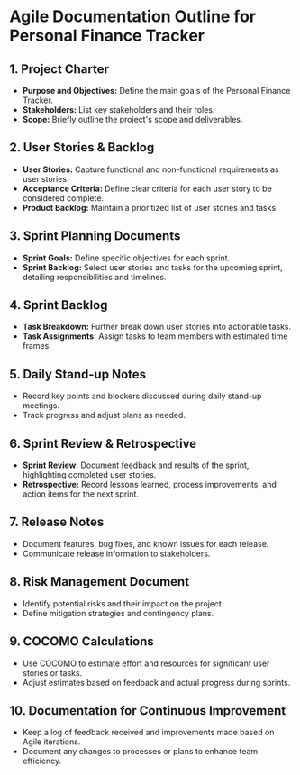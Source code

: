# Agile Documentation Outline for Personal Finance Tracker

## 1. Project Charter
- **Purpose and Objectives:** Define the main goals of the Personal Finance Tracker.
- **Stakeholders:** List key stakeholders and their roles.
- **Scope:** Briefly outline the project's scope and deliverables.

## 2. User Stories & Backlog
- **User Stories:** Capture functional and non-functional requirements as user stories.
- **Acceptance Criteria:** Define clear criteria for each user story to be considered complete.
- **Product Backlog:** Maintain a prioritized list of user stories and tasks.

## 3. Sprint Planning Documents
- **Sprint Goals:** Define specific objectives for each sprint.
- **Sprint Backlog:** Select user stories and tasks for the upcoming sprint, detailing responsibilities and timelines.

## 4. Sprint Backlog
- **Task Breakdown:** Further break down user stories into actionable tasks.
- **Task Assignments:** Assign tasks to team members with estimated time frames.

## 5. Daily Stand-up Notes
- Record key points and blockers discussed during daily stand-up meetings.
- Track progress and adjust plans as needed.

## 6. Sprint Review & Retrospective
- **Sprint Review:** Document feedback and results of the sprint, highlighting completed user stories.
- **Retrospective:** Record lessons learned, process improvements, and action items for the next sprint.

## 7. Release Notes
- Document features, bug fixes, and known issues for each release.
- Communicate release information to stakeholders.

## 8. Risk Management Document
- Identify potential risks and their impact on the project.
- Define mitigation strategies and contingency plans.

## 9. COCOMO Calculations
- Use COCOMO to estimate effort and resources for significant user stories or tasks.
- Adjust estimates based on feedback and actual progress during sprints.

## 10. Documentation for Continuous Improvement
- Keep a log of feedback received and improvements made based on Agile iterations.
- Document any changes to processes or plans to enhance team efficiency.

